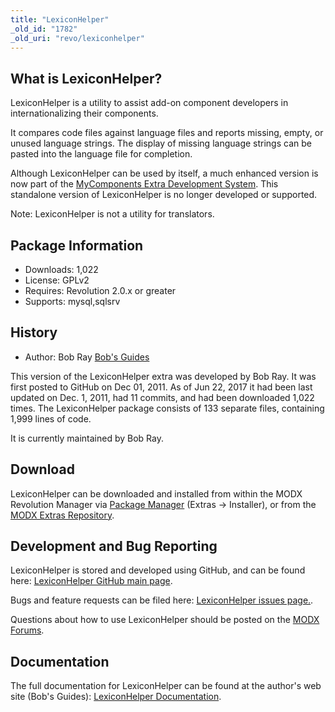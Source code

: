 ```yaml
---
title: "LexiconHelper"
_old_id: "1782"
_old_uri: "revo/lexiconhelper"
---
```


## What is LexiconHelper?

LexiconHelper is a utility to assist add-on component developers in internationalizing their components.

It compares code files against language files and reports missing, empty, or unused language strings. The display of missing language strings can be pasted into the language file for completion.

Although LexiconHelper can be used by itself, a much enhanced version is now part of the [MyComponents Extra Development System](https://bobsguides.com/mycomponent-tutorial.html). This standalone version of LexiconHelper is no longer developed or supported.

Note: LexiconHelper is not a utility for translators.

## Package Information

- Downloads: 1,022
- License: GPLv2
- Requires: Revolution 2.0.x or greater
- Supports: mysql,sqlsrv

## History

- Author: Bob Ray [Bob's Guides](https://bobsguides.com)

 This version of the LexiconHelper extra was developed by Bob Ray. It was first posted to GitHub on Dec 01, 2011. As of Jun 22, 2017 it had been last updated on Dec. 1, 2011, had 11 commits, and had been downloaded 1,022 times. The LexiconHelper package consists of 133 separate files, containing 1,999 lines of code.

It is currently maintained by Bob Ray.

## Download

 LexiconHelper can be downloaded and installed from within the MODX Revolution Manager via [Package Manager](developing-in-modx/advanced-development/package-management "Package Manager") (Extras -> Installer), or from the [MODX Extras Repository](https://modx.com/extras/package/lexiconhelper).

## Development and Bug Reporting

 LexiconHelper is stored and developed using GitHub, and can be found here: [LexiconHelper GitHub main page](https://github.com/BobRay/LexiconHelper).

 Bugs and feature requests can be filed here: [LexiconHelper issues page.](https://github.com/BobRay/LexiconHelper/issues).

Questions about how to use LexiconHelper should be posted on the [MODX Forums](https://forums.modx.com).

## Documentation

 The full documentation for LexiconHelper can be found at the author's web site (Bob's Guides): [LexiconHelper Documentation](https://bobsguides.com/lexiconhelper-tutorial.html).
